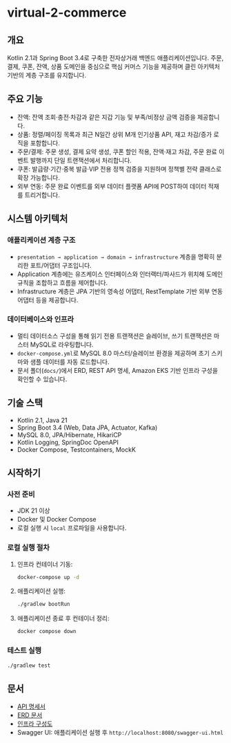 # virtual-2-commerce

## 개요
Kotlin 2.1과 Spring Boot 3.4로 구축한 전자상거래 백엔드 애플리케이션입니다. 주문, 결제, 쿠폰, 잔액, 상품 도메인을 중심으로 핵심 커머스 기능을 제공하며 클린 아키텍처 기반의 계층 구조를 유지합니다.

## 주요 기능
- 잔액: 잔액 조회·충전·차감과 같은 지갑 기능 및 부족/비정상 금액 검증을 제공합니다.
- 상품: 정렬/페이징 목록과 최근 N일간 상위 M개 인기상품 API, 재고 차감/증가 로직을 포함합니다.
- 주문/결제: 주문 생성, 결제 요약 생성, 쿠폰 할인 적용, 잔액·재고 차감, 주문 완료 이벤트 발행까지 단일 트랜잭션에서 처리합니다.
- 쿠폰: 발급량·기간·중복 발급·VIP 전용 정책 검증을 지원하며 정책별 전략 클래스로 확장 가능합니다.
- 외부 연동: 주문 완료 이벤트를 외부 데이터 플랫폼 API에 POST하여 데이터 적재를 트리거합니다.

## 시스템 아키텍처
### 애플리케이션 계층 구조
- `presentation → application → domain → infrastructure` 계층을 명확히 분리한 포트/어댑터 구조입니다.
- Application 계층에는 유즈케이스 인터페이스와 인터랙터/파사드가 위치해 도메인 규칙을 조합하고 흐름을 제어합니다.
- Infrastructure 계층은 JPA 기반의 영속성 어댑터, RestTemplate 기반 외부 연동 어댑터 등을 제공합니다.

### 데이터베이스와 인프라
- 멀티 데이터소스 구성을 통해 읽기 전용 트랜잭션은 슬레이브, 쓰기 트랜잭션은 마스터 MySQL로 라우팅합니다.
- `docker-compose.yml`로 MySQL 8.0 마스터/슬레이브 환경을 제공하며 초기 스키마와 샘플 데이터를 자동 로드합니다.
- 문서 폴더(`docs/`)에서 ERD, REST API 명세, Amazon EKS 기반 인프라 구성을 확인할 수 있습니다.

## 기술 스택
- Kotlin 2.1, Java 21
- Spring Boot 3.4 (Web, Data JPA, Actuator, Kafka)
- MySQL 8.0, JPA/Hibernate, HikariCP
- Kotlin Logging, SpringDoc OpenAPI
- Docker Compose, Testcontainers, MockK

## 시작하기
### 사전 준비
- JDK 21 이상
- Docker 및 Docker Compose
- 로컬 실행 시 `local` 프로파일을 사용합니다.

### 로컬 실행 절차
1. 인프라 컨테이너 기동:
   ```bash
   docker-compose up -d
   ```
2. 애플리케이션 실행:
   ```bash
   ./gradlew bootRun
   ```
3. 애플리케이션 종료 후 컨테이너 정리:
   ```bash
   docker compose down
   ```

### 테스트 실행
```bash
./gradlew test
```

## 문서
- [API 명세서](docs/API명세서.md)
- [ERD 문서](docs/ERD-데이터베이스.md)
- [인프라 구성도](docs/인프라구성도.md)
- Swagger UI: 애플리케이션 실행 후 `http://localhost:8080/swagger-ui.html`